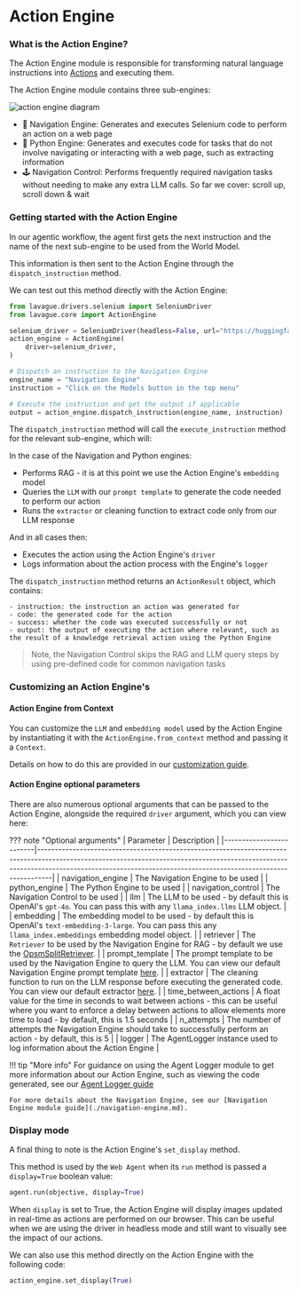 # Action Engine

### What is the Action Engine?

The Action Engine module is responsible for transforming natural language instructions into [Actions](../learn/actions.md) and executing them.

The Action Engine module contains three sub-engines:

![action engine diagram](../../assets/action-engine-diagram.png)

- 🚄 Navigation Engine: Generates and executes Selenium code to perform an action on a web page
- 🐍 Python Engine: Generates and executes code for tasks that do not involve navigating or interacting with a web page, such as extracting information
- 🕹️ Navigation Control: Performs frequently required navigation tasks without needing to make any extra LLM calls. So far we cover: scroll up, scroll down & wait


### Getting started with the Action Engine

In our agentic workflow, the agent first gets the next instruction and the name of the next sub-engine to be used from the World Model. 

This information is then sent to the Action Engine through the `dispatch_instruction` method. 

We can test out this method directly with the Action Engine:

```python
from lavague.drivers.selenium import SeleniumDriver
from lavague.core import ActionEngine

selenium_driver = SeleniumDriver(headless=False, url="https://huggingface.co/")
action_engine = ActionEngine(
    driver=selenium_driver,
)

# Dispatch an instruction to the Navigation Engine
engine_name = "Navigation Engine"
instruction = "Click on the Models button in the top menu"

# Execute the instruction and get the output if applicable
output = action_engine.dispatch_instruction(engine_name, instruction)
```

The `dispatch_instruction` method will call the `execute_instruction` method for the relevant sub-engine, which will:

In the case of the Navigation and Python engines:

- Performs RAG - it is at this point we use the Action Engine's `embedding` model
- Queries the `LLM` with our `prompt template` to generate the code needed to perform our action
- Runs the `extractor` or cleaning function to extract code only from our LLM response

And in all cases then:

- Executes the action using the Action Engine's `driver`
- Logs information about the action process with the Engine's `logger`

The `dispatch_instruction` method returns an `ActionResult` object, which contains:

    - instruction: the instruction an action was generated for
    - code: the generated code for the action
    - success: whether the code was executed successfully or not
    - output: the output of executing the action where relevant, such as the result of a knowledge retrieval action using the Python Engine

> Note, the Navigation Control skips the RAG and LLM query steps by using pre-defined code for common navigation tasks

### Customizing an Action Engine's 

#### Action Engine from Context

You can customize the `LLM` and `embedding model` used by the Action Engine by instantiating it with the `ActionEngine.from_context` method and passing it a `Context`.

Details on how to do this are provided in our [customization guide](../get-started/customization.md).

#### Action Engine optional parameters

There are also numerous optional arguments that can be passed to the Action Engine, alongside the required `driver` argument, which you can view here:

??? note "Optional arguments"
    | Parameter               | Description                                                                                                                                                                                                                                  |
    |-------------------------|----------------------------------------------------------------------------------------------------------------------------------------------------------------------------------------------------------------------------------------------|
    | navigation_engine     | The Navigation Engine to be used                                                                                                                                                                                                             |
    | python_engine         | The Python Engine to be used                                                                                                                                                                                                                 |
    | navigation_control    | The Navigation Control to be used                                                                                                                                                                                                            |
    | llm                   | The LLM to be used - by default this is OpenAI's `gpt-4o`. You can pass this with any `llama_index.llms` LLM object.                                                                                                                          |
    | embedding             | The embedding model to be used - by default this is OpenAI's `text-embedding-3-large`. You can pass this any `llama_index.embeddings` embedding model object.                                                                                 |
    | retriever             | The `Retriever` to be used by the Navigation Engine for RAG - by default we use the [OpsmSplitRetriever](https://github.com/lavague-ai/LaVague/blob/4768a09ae282f078dbf0edd9c9ee6f7bdf8be48f/lavague-core/lavague/core/retrievers.py#L86).    |
    | prompt_template       | The prompt template to be used by the Navigation Engine to query the LLM. You can view our default Navigation Engine prompt template [here](https://github.com/lavague-ai/LaVague/blob/4768a09ae282f078dbf0edd9c9ee6f7bdf8be48f/lavague-integrations/drivers/lavague-drivers-selenium/lavague/drivers/selenium/base.py#L177). |
    | extractor             | The cleaning function to run on the LLM response before executing the generated code. You can view our default extractor [here](https://github.com/lavague-ai/LaVague/blob/4768a09ae282f078dbf0edd9c9ee6f7bdf8be48f/lavague-core/lavague/core/extractors.py#L11).                       |
    | time_between_actions  | A float value for the time in seconds to wait between actions - this can be useful where you want to enforce a delay between actions to allow elements more time to load - by default, this is 1.5 seconds                                     |
    | n_attempts            | The number of attempts the Navigation Engine should take to successfully perform an action - by default, this is 5                                                                                                                             |
    | logger                | The AgentLogger instance used to log information about the Action Engine                                                                                                                                        |


!!! tip "More info"
    For guidance on using the Agent Logger module to get more information about our Action Engine, such as viewing the code generated, see our [Agent Logger guide](./local-log.md)
    
    For more details about the Navigation Engine, see our [Navigation Engine module guide](./navigation-engine.md).

### Display mode

A final thing to note is the Action Engine's `set_display` method. 

This method is used by the `Web Agent` when its `run` method is passed a `display=True` boolean value:

```py
agent.run(objective, display=True)
```

When `display` is set to True, the Action Engine will display images updated in real-time as actions are performed on our browser. This can be useful when we are using the driver in headless mode and still want to visually see the impact of our actions.

We can also use this method directly on the Action Engine with the following code:
```py
action_engine.set_display(True)
```
